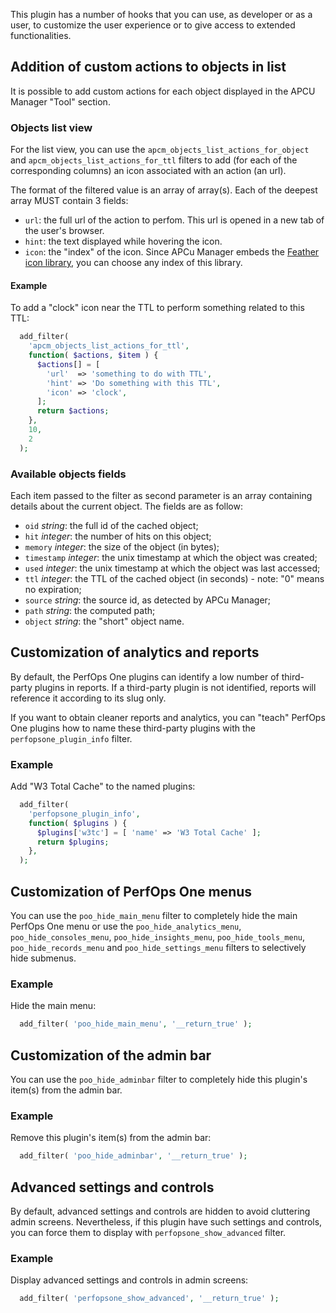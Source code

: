This plugin has a number of hooks that you can use, as developer or as a user, to customize the user experience or to give access to extended functionalities.

## Addition of custom actions to objects in list
It is possible to add custom actions for each object displayed in the APCU Manager "Tool" section.

### Objects list view
For the list view, you can use the `apcm_objects_list_actions_for_object` and `apcm_objects_list_actions_for_ttl` filters to add (for each of the corresponding columns) an icon associated with an action (an url).

The format of the filtered value is an array of array(s). Each of the deepest array MUST contain 3 fields:

* `url`: the full url of the action to perfom. This url is opened in a new tab of the user's browser.
* `hint`: the text displayed while hovering the icon.
* `icon`: the "index" of the icon. Since APCu Manager embeds the [Feather icon library](https://feathericons.com/), you can choose any index of this library.

#### Example
To add a "clock" icon near the TTL to perform something related to this TTL:
```php
  add_filter(
    'apcm_objects_list_actions_for_ttl',
    function( $actions, $item ) {
      $actions[] = [
        'url'  => 'something to do with TTL',
        'hint' => 'Do something with this TTL',
        'icon' => 'clock',
      ];
      return $actions;
    },
    10,
    2
  );
```

### Available objects fields
Each item passed to the filter as second parameter is an array containing details about the current object. The fields are as follow:

* `oid` _string_: the full id of the cached object;
* `hit` _integer_: the number of hits on this object;
* `memory` _integer_: the size of the object (in bytes);
* `timestamp` _integer_: the unix timestamp at which the object was created;
* `used` _integer_: the unix timestamp at which the object was last accessed;
* `ttl` _integer_: the TTL of the cached object (in seconds) - note: "0" means no expiration;
* `source` _string_: the source id, as detected by APCu Manager;
* `path` _string_: the computed path;
* `object` _string_: the "short" object name.

## Customization of analytics and reports
By default, the PerfOps One plugins can identify a low number of third-party plugins in reports. If a third-party plugin is not identified, reports will reference it according to its slug only.

If you want to obtain cleaner reports and analytics, you can "teach" PerfOps One plugins how to name these third-party plugins with the `perfopsone_plugin_info` filter.

### Example
Add "W3 Total Cache" to the named plugins:
```php
  add_filter(
    'perfopsone_plugin_info',
    function( $plugins ) {
      $plugins['w3tc'] = [ 'name' => 'W3 Total Cache' ];
      return $plugins;
    },
  );
```

## Customization of PerfOps One menus
You can use the `poo_hide_main_menu` filter to completely hide the main PerfOps One menu or use the `poo_hide_analytics_menu`, `poo_hide_consoles_menu`, `poo_hide_insights_menu`, `poo_hide_tools_menu`, `poo_hide_records_menu` and `poo_hide_settings_menu` filters to selectively hide submenus.

### Example
Hide the main menu:
```php
  add_filter( 'poo_hide_main_menu', '__return_true' );
```

## Customization of the admin bar
You can use the `poo_hide_adminbar` filter to completely hide this plugin's item(s) from the admin bar.

### Example
Remove this plugin's item(s) from the admin bar:
```php
  add_filter( 'poo_hide_adminbar', '__return_true' );
```

## Advanced settings and controls
By default, advanced settings and controls are hidden to avoid cluttering admin screens. Nevertheless, if this plugin have such settings and controls, you can force them to display with `perfopsone_show_advanced` filter.

### Example
Display advanced settings and controls in admin screens:
```php
  add_filter( 'perfopsone_show_advanced', '__return_true' );
```